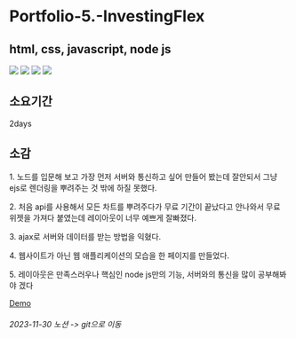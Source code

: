 <h1>Portfolio-5.-InvestingFlex</h1>

<h2>html, css, javascript, node js </h2>

<div>
  <img src="https://img.shields.io/badge/HTML5-E34F26?style=flat-square&logo=html5&logoColor=white"/>
  <img src="https://img.shields.io/badge/CSS3-1572B6?style=flat-square&logo=css3&logoColor=white"/>
  <img src="https://img.shields.io/badge/JavaScript-F7DF1E?style=flat-square&logo=javascript&logoColor=black"/>
  <img src="https://img.shields.io/badge/node.js-6DA55F?style=flat-square&logo=node.js&logoColor=white"/>
</div>

<h2>소요기간</h2>
2days

<h2>소감</h2>
<p>1. 노드를 입문해 보고 가장 먼저 서버와 통신하고 싶어 만들어 봤는데 잘안되서 그냥 ejs로 렌더링을 뿌려주는 것 밖에 하질 못했다.</p>
<p>2. 처음 api를 사용해서 모든 차트를 뿌려주다가 무료 기간이 끝났다고 안나와서 무료 위젯을 가져다 붙였는데 레이아웃이 너무 예쁘게 잘빠졌다.</p>
<p>3. ajax로 서버와 데이터를 받는 방법을 익혔다.</p>
<p>4. 웹사이트가 아닌 웹 애플리케이션의 모습을 한 페이지를 만들었다.</p>
<p>5. 레이아웃은 만족스러우나 핵심인 node js만의 기능, 서버와의 통신을 많이 공부해봐야 겠다</p>

<a href="https://port-0-portfolio-5--investingflex-7xwyjq992llilepkkl.sel4.cloudtype.app/discussion">Demo</a>

<h6>2023-11-30 노션 -> git으로 이동</h6>
